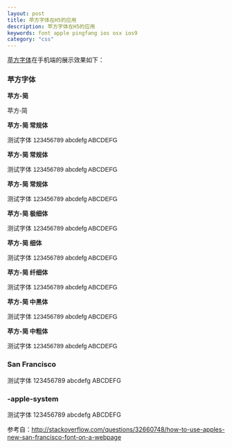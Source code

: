 ```yaml
---
layout: post
title: 苹方字体在H5的应用
description: 苹方字体在H5的应用
keywords: font apple pingfang ios osx ios9
category: "css"
---
```



[苹方字体](http://www.apple.com/cn/macos/sierra/#international-fonts)在手机端的展示效果如下：

### 苹方字体

**苹方-简**
<p style="font-family: 'PingFang SC', sans-serif">苹方-简</p>

**苹方-简 常规体**
<p style="font-family: PingFangSC-Regular, sans-serif;">
    测试字体 123456789 abcdefg ABCDEFG
</p>

**苹方-简 常规体**
<p style="font-family: PingFangSC-Regular, sans-serif;">
    测试字体 123456789 abcdefg ABCDEFG
</p>

**苹方-简 常规体**
<p style="font-family: PingFangSC-Regular, sans-serif;">测试字体 123456789 abcdefg ABCDEFG</p>

**苹方-简 极细体**
<p style="font-family: PingFangSC-Ultralight, sans-serif;">测试字体 123456789 abcdefg ABCDEFG</p>

**苹方-简 细体**
<p style="font-family: PingFangSC-Light, sans-serif;">测试字体 123456789 abcdefg ABCDEFG</p>

**苹方-简 纤细体**
<p style="font-family: PingFangSC-Thin, sans-serif;">测试字体 123456789 abcdefg ABCDEFG</p>

**苹方-简 中黑体**
<p style="font-family: PingFangSC-Medium, sans-serif;">测试字体 123456789 abcdefg ABCDEFG</p>

**苹方-简 中粗体**
<p style="font-family: PingFangSC-Semibold, sans-serif;">测试字体 123456789 abcdefg ABCDEFG</p>

### San Francisco
<p style="'San Francisco', san-serif;">测试字体 123456789 abcdefg ABCDEFG</p>

### -apple-system
<p style="font-family: -apple-system, BlinkMacSystemFont, sans-serif;">
    测试字体 123456789 abcdefg ABCDEFG
</p>

参考自：http://stackoverflow.com/questions/32660748/how-to-use-apples-new-san-francisco-font-on-a-webpage
